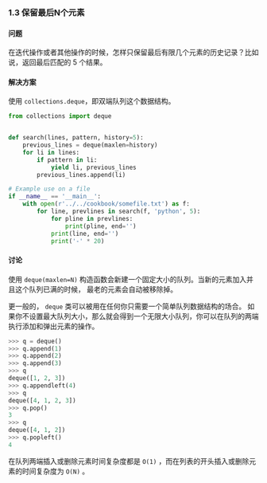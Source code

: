 ### 1.3 保留最后N个元素

#### 问题

在迭代操作或者其他操作的时候，怎样只保留最后有限几个元素的历史记录？比如说，返回最后匹配的 5 个结果。

#### 解决方案

使用 `collections.deque`，即双端队列这个数据结构。

```python
from collections import deque


def search(lines, pattern, history=5):
    previous_lines = deque(maxlen=history)
    for li in lines:
        if pattern in li:
            yield li, previous_lines
        previous_lines.append(li)

# Example use on a file
if __name__ == '__main__':
    with open(r'../../cookbook/somefile.txt') as f:
        for line, prevlines in search(f, 'python', 5):
            for pline in prevlines:
                print(pline, end='')
            print(line, end='')
            print('-' * 20)
```

#### 讨论

使用 `deque(maxlen=N)` 构造函数会新建一个固定大小的队列。当新的元素加入并且这个队列已满的时候， 最老的元素会自动被移除掉。

更一般的， `deque` 类可以被用在任何你只需要一个简单队列数据结构的场合。 如果你不设置最大队列大小，那么就会得到一个无限大小队列，你可以在队列的两端执行添加和弹出元素的操作。

```python
>>> q = deque()
>>> q.append(1)
>>> q.append(2)
>>> q.append(3)
>>> q
deque([1, 2, 3])
>>> q.appendleft(4)
>>> q
deque([4, 1, 2, 3])
>>> q.pop()
3
>>> q
deque([4, 1, 2])
>>> q.popleft()
4
```

在队列两端插入或删除元素时间复杂度都是 `O(1)` ，而在列表的开头插入或删除元素的时间复杂度为 `O(N)` 。